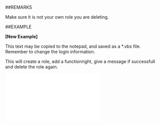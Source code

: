 
##REMARKS



Make sure it is not your own role you are deleting. 



##EXAMPLE

**[New Example]**


This text may be copied to the notepad, and saved as a *.vbs file. Remember to change the login information.


This will create a role, add a functionright, give a message if successfull and delete the role again.


![](..\..\Examples\vbs\SORole.Delete.vbs.txt)

